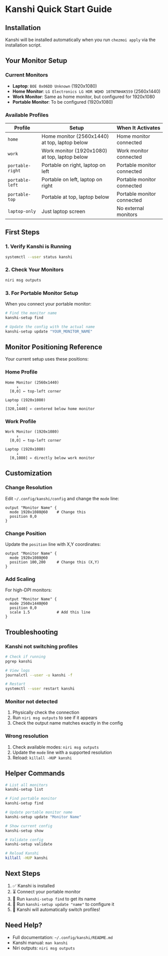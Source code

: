 # Kanshi Quick Start Guide

## Installation

Kanshi will be installed automatically when you run `chezmoi apply` via the installation script.

## Your Monitor Setup

### Current Monitors
- **Laptop**: `BOE 0x06DD Unknown` (1920x1080)
- **Home Monitor**: `LG Electronics LG HDR WQHD 107NTNH4K559` (2560x1440)
- **Work Monitor**: Same as home monitor, but configured for 1920x1080
- **Portable Monitor**: To be configured (1920x1080)

### Available Profiles

| Profile | Setup | When It Activates |
|---------|-------|-------------------|
| `home` | Home monitor (2560x1440) at top, laptop below | Home monitor connected |
| `work` | Work monitor (1920x1080) at top, laptop below | Work monitor connected |
| `portable-right` | Portable on right, laptop on left | Portable monitor connected |
| `portable-left` | Portable on left, laptop on right | Portable monitor connected |
| `portable-top` | Portable at top, laptop below | Portable monitor connected |
| `laptop-only` | Just laptop screen | No external monitors |

## First Steps

### 1. Verify Kanshi is Running
```bash
systemctl --user status kanshi
```

### 2. Check Your Monitors
```bash
niri msg outputs
```

### 3. For Portable Monitor Setup
When you connect your portable monitor:

```bash
# Find the monitor name
kanshi-setup find

# Update the config with the actual name
kanshi-setup update "YOUR_MONITOR_NAME"
```

## Monitor Positioning Reference

Your current setup uses these positions:

### Home Profile
```
Home Monitor (2560x1440)
     ↓
  [0,0] ← top-left corner

Laptop (1920x1080)
     ↓
[320,1440] ← centered below home monitor
```

### Work Profile
```
Work Monitor (1920x1080)
     ↓
  [0,0] ← top-left corner

Laptop (1920x1080)
     ↓
  [0,1080] ← directly below work monitor
```

## Customization

### Change Resolution
Edit `~/.config/kanshi/config` and change the `mode` line:

```
output "Monitor Name" {
  mode 1920x1080@60    # Change this
  position 0,0
}
```

### Change Position
Update the `position` line with X,Y coordinates:

```
output "Monitor Name" {
  mode 1920x1080@60
  position 100,200     # Change this (X,Y)
}
```

### Add Scaling
For high-DPI monitors:

```
output "Monitor Name" {
  mode 2560x1440@60
  position 0,0
  scale 1.5            # Add this line
}
```

## Troubleshooting

### Kanshi not switching profiles
```bash
# Check if running
pgrep kanshi

# View logs
journalctl --user -u kanshi -f

# Restart
systemctl --user restart kanshi
```

### Monitor not detected
1. Physically check the connection
2. Run `niri msg outputs` to see if it appears
3. Check the output name matches exactly in the config

### Wrong resolution
1. Check available modes: `niri msg outputs`
2. Update the `mode` line with a supported resolution
3. Reload: `killall -HUP kanshi`

## Helper Commands

```bash
# List all monitors
kanshi-setup list

# Find portable monitor
kanshi-setup find

# Update portable monitor name
kanshi-setup update "Monitor Name"

# Show current config
kanshi-setup show

# Validate config
kanshi-setup validate

# Reload Kanshi
killall -HUP kanshi
```

## Next Steps

1. ✅ Kanshi is installed
2. ⏳ Connect your portable monitor
3. 🔧 Run `kanshi-setup find` to get its name
4. 📝 Run `kanshi-setup update "name"` to configure it
5. 🎉 Kanshi will automatically switch profiles!

## Need Help?

- Full documentation: `~/.config/kanshi/README.md`
- Kanshi manual: `man kanshi`
- Niri outputs: `niri msg outputs`
